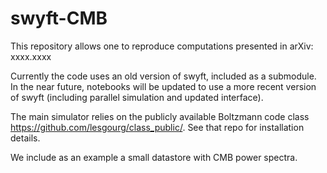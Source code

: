 # swyft-CMB

This repository allows one to reproduce computations presented in arXiv: xxxx.xxxx

Currently the code uses an old version of swyft, included as a submodule. In the near future, notebooks will be updated to use a more recent version of swyft (including parallel simulation and updated interface).

The main simulator relies on the publicly available Boltzmann code class https://github.com/lesgourg/class_public/. See that repo for installation details.

We include as an example a small datastore with CMB power spectra.
